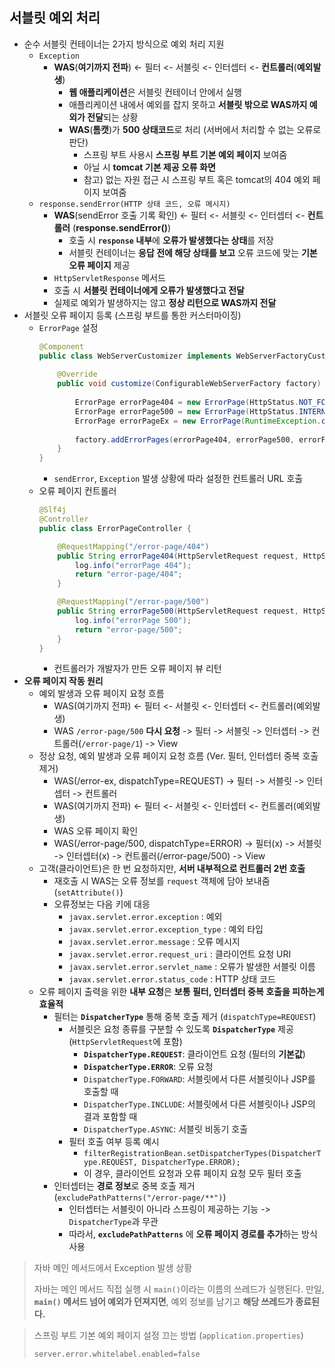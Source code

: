 ## 서블릿 예외 처리
- 순수 서블릿 컨테이너는 2가지 방식으로 예외 처리 지원
	- `Exception`
		- **WAS**(**여기까지 전파**) <- 필터 <- 서블릿 <- 인터셉터 <- **컨트롤러**(**예외발생**)
			- **웹 애플리케이션**은 서블릿 컨테이너 안에서 실행
			- 애플리케이션 내에서 예외를 잡지 못하고 **서블릿 밖으로 WAS까지 예외가 전달**되는 상황
			- **WAS**(**톰캣**)가 **500 상태코드**로 처리 (서버에서 처리할 수 없는 오류로 판단)
				- 스프링 부트 사용시 **스프링 부트 기본 예외 페이지** 보여줌
				- 아닐 시 **tomcat 기본 제공 오류 화면**
				- 참고) 없는 자원 접근 시 스프링 부트 혹은 tomcat의 404 예외 페이지 보여줌
	- `response.sendError(HTTP 상태 코드, 오류 메시지)`
		- **WAS**(sendError 호출 기록 확인) <- 필터 <- 서블릿 <- 인터셉터 <- **컨트롤러** (**response.sendError()**)
			- 호출 시 **`response` 내부**에 **오류가 발생했다는 상태**를 저장
			- 서블릿 컨테이너는 **응답 전에 해당 상태를 보고** 오류 코드에 맞는 **기본 오류 페이지** 제공
		- `HttpServletResponse` 메서드
		- 호출 시 **서블릿 컨테이너에게 오류가 발생했다고 전달**
		- 실제로 예외가 발생하지는 않고 **정상 리턴으로 WAS까지 전달**
- 서블릿 오류 페이지 등록 (스프링 부트를 통한 커스터마이징)
	- `ErrorPage` 설정
		```java
		@Component
		public class WebServerCustomizer implements WebServerFactoryCustomizer<ConfigurableWebServerFactory> {
		    
		    @Override
		    public void customize(ConfigurableWebServerFactory factory) {
		    
		        ErrorPage errorPage404 = new ErrorPage(HttpStatus.NOT_FOUND, "/error-page/404");
		        ErrorPage errorPage500 = new ErrorPage(HttpStatus.INTERNAL_SERVER_ERROR, "/error-page/500");
				ErrorPage errorPageEx = new ErrorPage(RuntimeException.class, "/error-page/500");
		        
		        factory.addErrorPages(errorPage404, errorPage500, errorPageEx);
			} 
		}
		```
		- `sendError`, `Exception` 발생 상황에 따라 설정한 컨트롤러 URL 호출
	- 오류 페이지 컨트롤러
		```java
		@Slf4j
		@Controller
		public class ErrorPageController {
		
			@RequestMapping("/error-page/404")
		    public String errorPage404(HttpServletRequest request, HttpServletResponse response) {
		        log.info("errorPage 404");
		        return "error-page/404";
		    }
		
			@RequestMapping("/error-page/500")
		    public String errorPage500(HttpServletRequest request, HttpServletResponse response) {
		        log.info("errorPage 500");
		        return "error-page/500";
		    }
		}
		```
		- 컨트롤러가 개발자가 만든 오류 페이지 뷰 리턴
- **오류 페이지 작동 원리**
	- 예외 발생과 오류 페이지 요청 흐름
		- WAS(여기까지 전파) <- 필터 <- 서블릿 <- 인터셉터 <- 컨트롤러(예외발생)
		- WAS `/error-page/500` **다시 요청** -> 필터 -> 서블릿 -> 인터셉터 -> 컨트롤러(`/error-page/1`) -> View
	- 정상 요청, 예외 발생과 오류 페이지 요청 흐름 (Ver. 필터, 인터셉터 중복 호출 제거)
		- WAS(/error-ex, dispatchType=REQUEST) -> 필터 -> 서블릿 -> 인터셉터 -> 컨트롤러
		- WAS(여기까지 전파) <- 필터 <- 서블릿 <- 인터셉터 <- 컨트롤러(예외발생)
		- WAS 오류 페이지 확인
		- WAS(/error-page/500, dispatchType=ERROR) -> 필터(x) -> 서블릿 -> 인터셉터(x) -> 컨트롤러(/error-page/500) -> View 
	- 고객(클라이언트)은 한 번 요청하지만, **서버 내부적으로 컨트롤러 2번 호출**
		- 재호출 시 WAS는 오류 정보를 `request` 객체에 담아 보내줌 (`setAttribute()`)
		- 오류정보는 다음 키에 대응
			- `javax.servlet.error.exception` : 예외 
			- `javax.servlet.error.exception_type` : 예외 타입 
			- `javax.servlet.error.message` : 오류 메시지 
			- `javax.servlet.error.request_uri` : 클라이언트 요청 URI 
			- `javax.servlet.error.servlet_name` : 오류가 발생한 서블릿 이름 
			- `javax.servlet.error.status_code` : HTTP 상태 코드
	- 오류 페이지 출력을 위한 **내부 요청**은 **보통 필터, 인터셉터 중복 호출을 피하는게 효율적**
		- 필터는 **`DispatcherType`** 통해 중복 호출 제거 (`dispatchType=REQUEST`)
			- 서블릿은 요청 종류를 구분할 수 있도록 **`DispatcherType`** 제공 
			  (`HttpServletRequest`에 포함)
				- **`DispatcherType.REQUEST`**: 클라이언트 요청 (필터의 **기본값**)
				- **`DispatcherType.ERROR`**: 오류 요청
				- `DispatcherType.FORWARD`: 서블릿에서 다른 서블릿이나 JSP를 호출할 때
				- `DispatcherType.INCLUDE`: 서블릿에서 다른 서블릿이나 JSP의 결과 포함할 때
				- `DispatcherType.ASYNC`: 서블릿 비동기 호출
			- 필터 호출 여부 등록 예시
				- `filterRegistrationBean.setDispatcherTypes(DispatcherType.REQUEST, DispatcherType.ERROR);`
				- 이 경우, 클라이언트 요청과 오류 페이지 요청 모두 필터 호출
		- 인터셉터는 **경로 정보**로 중복 호출 제거 (`excludePathPatterns("/error-page/**")`)
			- 인터셉터는 서블릿이 아니라 스프링이 제공하는 기능 -> `DispatcherType`과 무관
			- 따라서, **`excludePathPatterns`** 에 **오류 페이지 경로를 추가**하는 방식 사용

>자바 메인 메서드에서 Exception 발생 상황
>
>자바는 메인 메서드 직접 실행 시 `main()`이라는 이름의 쓰레드가 실행된다.
>만일, **`main()` 메서드 넘어 예외가 던져지면**, 예외 정보를 남기고 **해당 쓰레드가 종료된다.**

>스프링 부트 기본 예외 페이지 설정 끄는 방법 (`application.properties`)
>
>`server.error.whitelabel.enabled=false`

